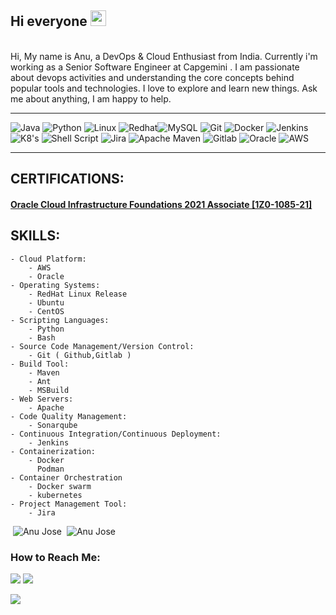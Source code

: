 ## Hi everyone <img src="https://media.giphy.com/media/hvRJCLFzcasrR4ia7z/giphy.gif" width="25px">
<br>
 Hi, My name is Anu, a DevOps & Cloud Enthusiast from India. Currently i'm working as a Senior Software Engineer at Capgemini . I am passionate about devops activities and understanding the core concepts behind popular tools and technologies. I love to explore and learn new things. Ask me about anything, I am happy to help.</br>
 
 <hr>


![Java](https://img.shields.io/badge/java-%23ED8B00.svg?style=for-the-badge&logo=java&logoColor=white) ![Python](https://img.shields.io/badge/python-3670A0?style=for-the-badge&logo=python&logoColor=ffdd54) ![Linux](https://img.shields.io/badge/Linux-FCC624?style=for-the-badge&logo=linux&logoColor=black) ![Redhat](https://img.shields.io/badge/Red%20Hat-EE0000?style=for-the-badge&logo=redhat&logoColor=white)![MySQL](https://img.shields.io/badge/mysql-%2300f.svg?style=for-the-badge&logo=mysql&logoColor=white) ![Git](https://img.shields.io/badge/git-%23F05033.svg?style=for-the-badge&logo=git&logoColor=white)  ![Docker](https://img.shields.io/badge/docker-%230db7ed.svg?style=for-the-badge&logo=docker&logoColor=white)  ![Jenkins](https://img.shields.io/badge/Jenkins-D24939?style=for-the-badge&logo=Jenkins&logoColor=white) ![K8's](https://img.shields.io/badge/kubernetes-326ce5.svg?&style=for-the-badge&logo=kubernetes&logoColor=white)  ![Shell Script](https://img.shields.io/badge/Shell_Script-121011?style=for-the-badge&logo=gnu-bash&logoColor=white)   ![Jira](https://img.shields.io/badge/Jira-0052CC?style=for-the-badge&logo=Jira&logoColor=white) ![Apache Maven](https://img.shields.io/badge/Apache%20Maven-C71A36?style=for-the-badge&logo=Apache%20Maven&logoColor=white) ![Gitlab](https://img.shields.io/badge/GitLab-330F63?style=for-the-badge&logo=gitlab&logoColor=white) ![Oracle](https://img.shields.io/badge/Oracle-F80000?style=for-the-badge&logo=oracle&logoColor=white) ![AWS](https://img.shields.io/badge/AWS-%23FF9900.svg?style=for-the-badge&logo=amazon-aws&logoColor=white)
<hr>

##  CERTIFICATIONS:

#### [Oracle Cloud Infrastructure Foundations 2021 Associate [1Z0-1085-21]](https://catalog-education.oracle.com/pls/certview/sharebadge?id=15F4EE3A535CA43C1B05AEC886ABBA190640AC8AF7D87035175F4877553D2C8F)
 
##  SKILLS:

    - Cloud Platform:
        - AWS
        - Oracle
    - Operating Systems:
        - RedHat Linux Release
        - Ubuntu 
        - CentOS 
    - Scripting Languages:
        - Python
        - Bash
    - Source Code Management/Version Control:
        - Git ( Github,Gitlab )
    - Build Tool:
        - Maven
        - Ant
        - MSBuild
    - Web Servers:
        - Apache
    - Code Quality Management:
        - Sonarqube
    - Continuous Integration/Continuous Deployment:
        - Jenkins
    - Containerization:
        - Docker
          Podman
    - Container Orchestration
        - Docker swarm
        - kubernetes
    - Project Management Tool:
        - Jira


<p align='left'>
 &nbsp;<img  src="https://github-readme-stats.vercel.app/api?username=anujossbajs&show_icons=true&locale=en" alt="Anu Jose"></img>
 &nbsp;<img src="https://github-readme-streak-stats.herokuapp.com/?user=anujossbajs&" alt="Anu Jose"></img>
</p>


###  How to Reach Me:

<p align="left">
<a href = "https://in.linkedin.com/in/anu-jose-40726510a"><img src="https://img.shields.io/badge/LinkedIn-0077B5?style=for-the-badge&logo=linkedin&logoColor=white"/></a>
 <a href="mailto:anu.jose.py@gmail.com"><img src="https://img.shields.io/badge/Gmail-D14836?style=for-the-badge&logo=gmail&logoColor=white"/></a>
</p>

![](https://visitor-badge.glitch.me/badge?page_id=anujossbajs.anujossbajs)



